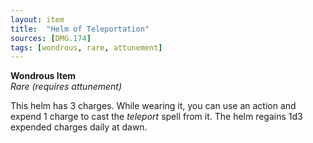 ```yaml
---
layout: item
title:  "Helm of Teleportation"
sources: [DMG.174]
tags: [wondrous, rare, attunement]
---
```


**Wondrous Item**  
*Rare (requires attunement)*

This helm has 3 charges. While wearing it, you can use an action and expend 1 charge to cast the *teleport* spell from it. The helm regains 1d3 expended charges daily at dawn.